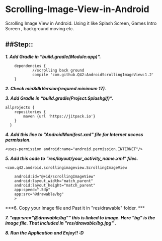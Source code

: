 # Scrolling-Image-View-in-Android
Scrolling Image View in Android. Using it like Splash Screen, Games Intro Screen , background moving etc. 

##Step::
---
***1. Add Gradle in “build.gradle(Module:app)”.***

```
    dependencies {
            //scrolling back ground
            compile 'com.github.Q42:AndroidScrollingImageView:1.2'
    }
```
***2. Check minSdkVersion(requred minimum 17).***

***3. Add Gradle in “build.gradle(Project:Splashgif)”.***

```
allprojects {
    repositories {
        maven {url 'https://jitpack.io'}
    }
  }
```

***4. Add this line to "AndroidManifest.xml" file for Internet access permission.***

```
<uses-permission android:name="android.permission.INTERNET"/>
```

***5. Add this code to "res/layout/your_activity_name.xml" files.***

```
<com.q42.android.scrollingimageview.ScrollingImageView

    android:id="@+id/scrollingImageView"
    android:layout_width="match_parent"
    android:layout_height="match_parent"
    app:speed=".5dp"
    app:src="@drawable/bg"
    >
```

***6. Copy your Image file and Past it in "res/drawable" folder. ***

***7. "app:src="@drawable/bg"" this is linked to image. Here "bg" is the image file. That included in "res/drawable/bg.jpg" .***

***8. Run the Application and Enjoy!! :D***

